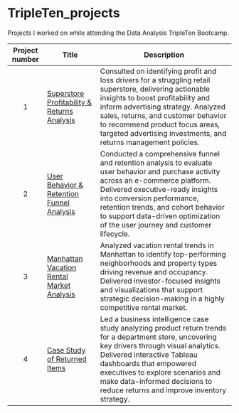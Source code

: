 # TripleTen_projects
Projects I worked on while attending the Data Analysis TripleTen Bootcamp.


| Project number | Title | Description |
| :-----------: | ----------- |----------- |
| 1 | [Superstore Profitability & Returns Analysis](https://public.tableau.com/app/profile/mark.rossi1536/viz/MarkRossiSprint4Porject/ReturnsandProfitByState?publish=yes)| Consulted on identifying profit and loss drivers for a struggling retail superstore, delivering actionable insights to boost profitability and inform advertising strategy. Analyzed sales, returns, and customer behavior to recommend product focus areas, targeted advertising investments, and returns management policies. |
| 2 | [User Behavior & Retention Funnel Analysis](https://docs.google.com/spreadsheets/d/1KsP4X7Tj5M_IhQ-ZzAq7C6oV03g_ApAFtIfGrjoKQU0/edit?usp=sharing) | Conducted a comprehensive funnel and retention analysis to evaluate user behavior and purchase activity across an e-commerce platform. Delivered executive-ready insights into conversion performance, retention trends, and cohort behavior to support data-driven optimization of the user journey and customer lifecycle. |
| 3 | [Manhattan Vacation Rental Market Analysis](https://docs.google.com/spreadsheets/d/1WPxk1XKGnaD3jmv3S6nmC5zkAsfnVvDuPb7HxfBzUOA/edit?gid=1975020710#gid=1975020710) | Analyzed vacation rental trends in Manhattan to identify top-performing neighborhoods and property types driving revenue and occupancy. Delivered investor-focused insights and visualizations that support strategic decision-making in a highly competitive rental market. |
| 4 | [Case Study of Returned Items](https://public.tableau.com/app/profile/mark.rossi1536/viz/MarkRossiTripleTenProject5/DashboardFinal?publish=yes) | Led a business intelligence case study analyzing product return trends for a department store, uncovering key drivers through visual analytics. Delivered interactive Tableau dashboards that empowered executives to explore scenarios and make data-informed decisions to reduce returns and improve inventory strategy. |# Data_Projects_TripleTen
